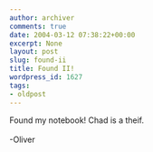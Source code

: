 ```yaml
---
author: archiver
comments: true
date: 2004-03-12 07:38:22+00:00
excerpt: None
layout: post
slug: found-ii
title: Found II!
wordpress_id: 1627
tags:
- oldpost
---
```


Found my notebook! Chad is a theif.<br /><br />-Oliver